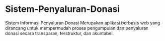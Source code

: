 # Sistem-Penyaluran-Donasi
Sistem Informasi Penyaluran Donasi Merupakan aplikasi berbasis web yang dirancang untuk mempermudah proses pengumpulan dan penyaluran donasi secara transparan, terstruktur, dan akuntabel.

